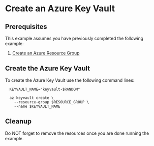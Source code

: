 
# Create an Azure Key Vault

## Prerequisites

This example assumes you have previously completed the following example:

1. [Create an Azure Resource Group](../../group/create/)

## Create the Azure Key Vault

To create the Azure Key Vault use the following command lines:

```shell
  KEYVAULT_NAME="keyvault-$RANDOM"

  az keyvault create \
    --resource-group $RESOURCE_GROUP \
    --name $KEYVAULT_NAME
```

## Cleanup

Do NOT forget to remove the resources once you are done running the example.
